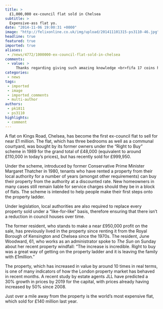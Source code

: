 ```yaml
---
title: >
  £1,000,000 ex-council flat sold in Chelsea
subtitle: >
  Expensive-ass flat yo.
date: "2014-11-06 19:00:31 +0000"
image: "http://felixonline.co.uk/img/upload/201411101315-ps3110-46.jpg"
headline: true
featured: true
imported: true
aliases:
 - /news/4772/1000000-ex-council-flat-sold-in-chelsea
comments:
 - value: >
     Thanks regarding giving such amazing knowledge <br>fifa 17 coins http://elizabeth.2you.be/weblog/cheap-nhl-17-coins-of-popularity-goalten/?actie=thread&amp;threadid=386952,Thanks pertaining to furnishing this sort of superb info <br>fifa 17 http://truckstopcanada.ca/TSCA_Classifieds/Transportation_and_Logistic_Jobs/Office_Jobs/426_nba_2k17_coins_Is_Now_A_Videogame
categories:
 - news
tags:
 - imported
 - image
 - imported_comments
 - multi-author
authors:
 - pk1811
 - ps3110
highlights:
 - comment
---
```


A flat on Kings Road, Chelsea, has become the first ex-council flat to sell for near £1 million. The flat, which has three bedrooms as well as a communal courtyard, was bought by its former owners under the “Right to Buy” scheme in 1989 for the grand total of £48,000 (equivalent to around £110,000 in today’s prices), but has recently sold for £999,950.

Under the scheme, introduced by former Conservative Prime Minister Margaret Thatcher in 1980, tenants who have rented a property from their local authority for a number of years (amongst other requirements) can buy their property from the authority at a discounted rate. New homeowners in many cases still remain liable for service charges should they be in a block of flats. The scheme is intended to help people make their first steps onto the property ladder.

Under legislation, local authorities are also required to replace every property sold under a “like-for-like” basis, therefore ensuring that there isn’t a reduction in council houses over time.

The former resident, who stands to make a near £950,000 profit on the sale, has previously lived in the property since renting it from the Royal Borough of Kensington and Chelsea since the 1970s. The resident, June Woodward, 61, who works as an administrator spoke to _The Sun_ on Sunday about her recent property windfall: “The increase is incredible. Right to buy was a great way of getting on the property ladder and it is leaving the family with £1million.”

The property, which has increased in value by around 10 times in real terms, is one of many indicators of how the London property market has behaved in recent months. A recent study by estate agents JLL have predicted a 30% growth in prices by 2019 for the capital, with prices already having increased by 50% since 2008.

Just over a mile away from the property is the world’s most expensive flat, which sold for £140 million last year.
